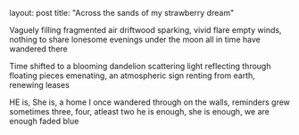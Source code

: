 layout: post
title: "Across the sands of my strawberry dream"


Vaguely filling fragmented air
driftwood sparking, vivid flare
empty winds, nothing to share
lonesome evenings under the moon
all in time have wandered there



Time shifted to a blooming dandelion
scattering light reflecting through floating pieces
emenating, an atmospheric sign
renting from earth, renewing leases


HE is, She is,
a home I once wandered through
on the walls, reminders grew
sometimes three, four, atleast two
he is enough, she is enough, we are enough
faded blue